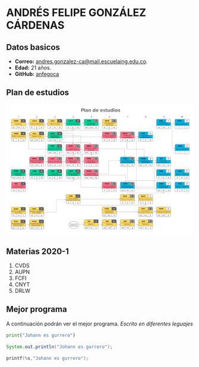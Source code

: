 # ANDRÉS FELIPE GONZÁLEZ CÁRDENAS

## Datos basicos

* **Correo:** andres.gonzalez-ca@mail.escuelaing.edu.co.
* **Edad:** 21 años.
* **GitHub:** [anfegoca](https://github.com/anfegoca)

## Plan de estudios
![alt text][logo]

[logo]: https://raw.githubusercontent.com/danielGomez1703/CVDS/master/AndresGonzalez/plan.png "Logo Title Text 2"
## Materias 2020-1 ##
1. CVDS
2. AUPN
3. FCFI
4. CNYT
5. DRLW

## Mejor programa
A continuación podrán ver el mejor programa. *Escrito en diferentes leguajes*


```python
print("Johann es gurrero")
```

```java
System.out.println("Johann es gurrero");
```
```c
printf(%s,"Johann es gurrero");
```

